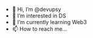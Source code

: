- 👋 Hi, I’m @devupsy
- 👀 I’m interested in DS
- 🌱 I’m currently learning Web3
- 📫 How to reach me...

<!---
devupsy/devupsy is a ✨ special ✨ repository because its `README.md` (this file) appears on your GitHub profile.
You can click the Preview link to take a look at your changes.
--->
